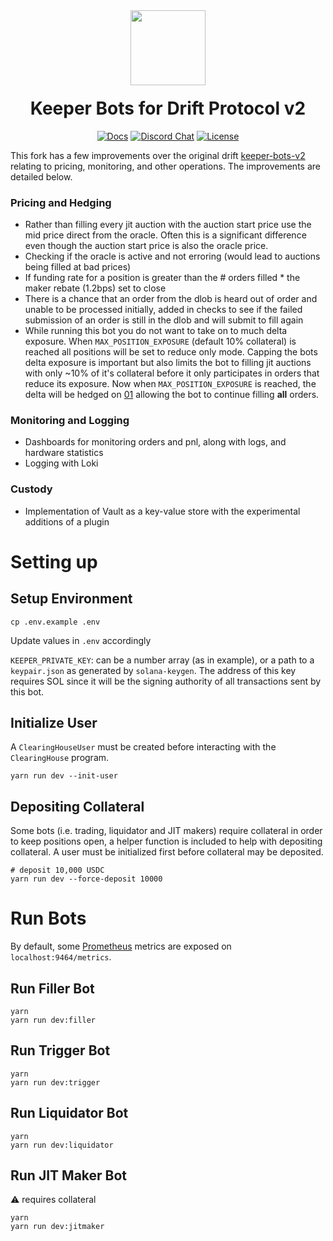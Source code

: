 <div align="center">
  <img height="120x" src="https://uploads-ssl.webflow.com/611580035ad59b20437eb024/616f97a42f5637c4517d0193_Logo%20(1)%20(1).png" />

  <h1 style="margin-top:20px;">Keeper Bots for Drift Protocol v2</h1>

  <p>
    <a href="https://docs.drift.trade/tutorial-keeper-bots"><img alt="Docs" src="https://img.shields.io/badge/docs-tutorials-blueviolet" /></a>
    <a href="https://discord.com/channels/849494028176588802/878700556904980500"><img alt="Discord Chat" src="https://img.shields.io/discord/889577356681945098?color=blueviolet" /></a>
    <a href="https://opensource.org/licenses/Apache-2.0"><img alt="License" src="https://img.shields.io/github/license/project-serum/anchor?color=blueviolet" /></a>
  </p>
</div>

This fork has a few improvements over the original drift [keeper-bots-v2](https://github.com/drift-labs/keeper-bots-v2) relating to pricing, monitoring, and other operations. The improvements are detailed below. 

### Pricing and Hedging
- Rather than filling every jit auction with the auction start price use the mid price direct from the oracle. Often this is a significant difference even though the auction start price is also the oracle price. 
- Checking if the oracle is active and not erroring (would lead to auctions being filled at bad prices)
- If funding rate for a position is greater than the # orders filled * the maker rebate (1.2bps) set to close
- There is a chance that an order from the dlob is heard out of order and unable to be processed initially, added in checks to see if the failed submission of an order is still in the dlob and will submit to fill again 
- While running this bot you do not want to take on to much delta exposure. When `MAX_POSITION_EXPOSURE` (default 10% collateral) is reached all positions will be set to reduce only mode. Capping the bots delta exposure is important but also limits the bot to filling jit auctions with only ~10% of it's collateral before it only participates in orders that reduce its exposure. Now when `MAX_POSITION_EXPOSURE` is reached, the delta will be hedged on [01](https://01.exchange) allowing the bot to continue filling **all** orders.

### Monitoring and Logging
- Dashboards for monitoring orders and pnl, along with logs, and hardware statistics
- Logging with Loki

### Custody
- Implementation of Vault as a key-value store with the experimental additions of a plugin 

# Setting up
## Setup Environment
```shell
cp .env.example .env
```

Update values in `.env` accordingly

`KEEPER_PRIVATE_KEY`: can be a number array (as in example), or a path to a `keypair.json` as generated by `solana-keygen`. The address of this key requires SOL since it will be the signing authority of all transactions sent by this bot.

## Initialize User

A `ClearingHouseUser` must be created before interacting with the `ClearingHouse` program.

```shell
yarn run dev --init-user
```

## Depositing Collateral

Some bots (i.e. trading, liquidator and JIT makers) require collateral in order to keep positions open, a helper function is included to help with depositing collateral.
A user must be initialized first before collateral may be deposited.

```shell
# deposit 10,000 USDC
yarn run dev --force-deposit 10000
```

# Run Bots

By default, some [Prometheus](https://prometheus.io/) metrics are exposed on `localhost:9464/metrics`.

## Run Filler Bot
```shell
yarn
yarn run dev:filler
```

## Run Trigger Bot
```shell
yarn
yarn run dev:trigger
```

## Run Liquidator Bot
```shell
yarn
yarn run dev:liquidator
```

## Run JIT Maker Bot

⚠ requires collateral

```shell
yarn
yarn run dev:jitmaker
```